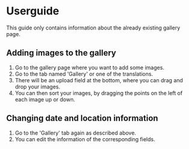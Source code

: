 # Userguide
This guide only contains information about the already existing gallery page.

## Adding images to the gallery ##
1. Go to the gallery page where you want to add some images.
2. Go to the tab named 'Gallery' or one of the translations.
3. There will be an upload field at the bottom, where you can drag and drop your images.
4. You can then sort your images, by dragging the points on the left of each image up or down.

## Changing date and location information ##
1. Go to the 'Gallery' tab again as described above.
2. You can edit the information of the corresponding fields.